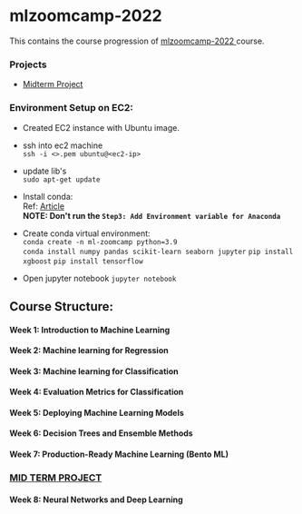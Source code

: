 # mlzoomcamp-2022

This contains the course progression of <a href='https://github.com/alexeygrigorev/mlbookcamp-code/tree/master/course-zoomcamp/cohorts/2022'> mlzoomcamp-2022 </a> course.

### Projects 

- [Midterm Project](https://github.com/msinha251/mlzoomcamp-midterm-project-2022)


### Environment Setup on EC2:
* Created EC2 instance with Ubuntu image.<br>
* ssh into ec2 machine<br>
`ssh -i <>.pem ubuntu@<ec2-ip>` <br>
* update lib's <br>
`sudo apt-get update` <br>
* Install conda:<br>
Ref: <a href='https://www.how2shout.com/linux/how-to-install-anacondaon-ubuntu-22-04-lts-jammy/'> Article </a> <br>
**NOTE: Don't run the `Step3: Add Environment variable for Anaconda`**<br>
* Create conda virtual environment:<br>
`conda create -n ml-zoomcamp python=3.9`<br>
`conda install numpy pandas scikit-learn seaborn jupyter`
`pip install xgboost`
`pip install tensorflow`

* Open jupyter notebook
`jupyter notebook`

## Course Structure:

#### Week 1: Introduction to Machine Learning
#### Week 2: Machine learning for Regression
#### Week 3: Machine learning for Classification
#### Week 4: Evaluation Metrics for Classification
#### Week 5: Deploying Machine Learning Models
#### Week 6: Decision Trees and Ensemble Methods
#### Week 7: Production-Ready Machine Learning (Bento ML)
### [MID TERM PROJECT](https://github.com/msinha251/mlzoomcamp-midterm-project-2022)

#### Week 8: Neural Networks and Deep Learning




